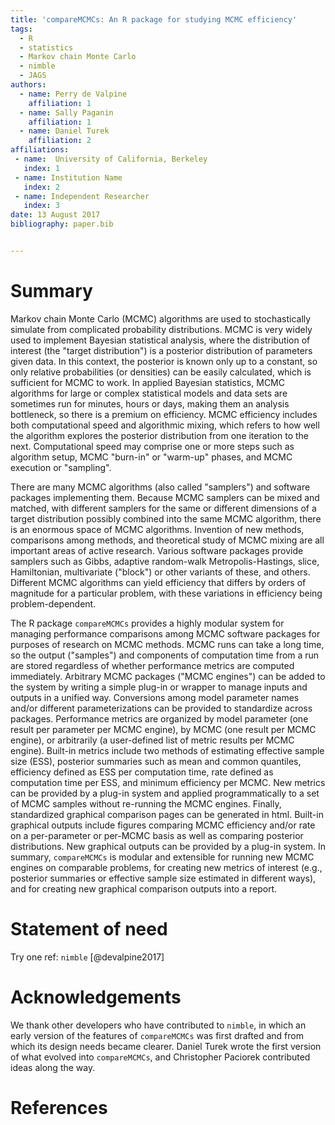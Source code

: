 ```yaml
---
title: 'compareMCMCs: An R package for studying MCMC efficiency'
tags:
  - R
  - statistics
  - Markov chain Monte Carlo
  - nimble
  - JAGS
authors:
  - name: Perry de Valpine
    affiliation: 1
  - name: Sally Paganin
    affiliation: 1
  - name: Daniel Turek
    affiliation: 2
affiliations:
 - name:  University of California, Berkeley
   index: 1
 - name: Institution Name
   index: 2
 - name: Independent Researcher
   index: 3
date: 13 August 2017
bibliography: paper.bib


---
```


# Summary

Markov chain Monte Carlo (MCMC) algorithms are used to stochastically simulate from complicated probability distributions.  MCMC is very widely used to implement Bayesian statistical analysis, where the distribution of interest (the "target distribution") is a posterior distribution of parameters given data.  In this context, the posterior is known only up to a constant, so only relative probabilities (or densities) can be easily calculated, which is sufficient for MCMC to work.   In applied Bayesian statistics, MCMC algorithms for large or complex statistical models and data sets are sometimes run for minutes, hours or days, making them an analysis bottleneck, so there is a premium on efficiency.  MCMC efficiency includes both computational speed and algorithmic mixing, which refers to how well the algorithm explores the posterior distribution from one iteration to the next.  Computational speed may comprise one or more steps such as algorithm setup, MCMC "burn-in" or "warm-up" phases, and MCMC execution or "sampling". 

There are many MCMC algorithms (also called "samplers") and software packages implementing them.   Because MCMC samplers can be mixed and matched, with different samplers for the same or different dimensions of a target distribution possibly combined into the same MCMC algorithm, there is an enormous space of MCMC algorithms.  Invention of new methods, comparisons among methods, and theoretical study of MCMC mixing are all important areas of active research.  Various software packages provide samplers such as Gibbs, adaptive random-walk Metropolis-Hastings, slice, Hamiltonian, multivariate ("block") or other variants of these, and others.  Different MCMC algorithms can yield efficiency that differs by orders of magnitude for a particular problem, with these variations in efficiency being problem-dependent. 

The R package `compareMCMCs` provides a highly modular system for managing performance comparisons among MCMC software packages for purposes of research on MCMC methods.   MCMC runs can take a long time, so the output ("samples") and components of computation time from a run are stored regardless of whether performance metrics are computed immediately.   Arbitrary MCMC packages ("MCMC engines") can be added to the system by writing a simple plug-in or wrapper to manage inputs and outputs in a unified way.   Conversions among model parameter names and/or different parameterizations can be provided to standardize across packages.   Performance metrics are organized by model parameter (one result per parameter per MCMC engine), by MCMC (one result per MCMC engine), or arbitrarily (a user-defined list of metric results per MCMC engine).   Built-in metrics include two methods of estimating effective sample size (ESS), posterior summaries such as mean and common quantiles, efficiency defined as ESS per computation time, rate defined as computation time per ESS, and minimum efficiency per MCMC.   New metrics can be provided by a plug-in system and applied programmatically to a set of MCMC samples without re-running the MCMC engines.   Finally, standardized graphical comparison pages can be generated in html.  Built-in graphical outputs include figures comparing MCMC efficiency and/or rate on a per-parameter or per-MCMC basis as well as comparing posterior distributions.   New graphical outputs can be provided by a plug-in system.   In summary, `compareMCMCs` is modular and extensible for running new MCMC engines on comparable problems, for creating new metrics of interest (e.g., posterior summaries or effective sample size estimated in different ways), and for creating new graphical comparison outputs into a report.

# Statement of need

Try one ref:  `nimble` [@devalpine2017]

# Acknowledgements

We thank other developers who have contributed to `nimble`, in which an early version of the features of `compareMCMCs` was first drafted and from which its design needs became clearer.  Daniel Turek wrote the first version of what evolved into `compareMCMCs`, and Christopher Paciorek contributed ideas along the way.

# References
